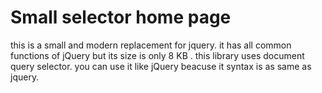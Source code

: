 # Small selector  home page
this is a small and modern replacement for jquery. it has all common functions of jQuery but its size is only 8 KB . this library uses document query selector. you can use it like jQuery beacuse it syntax is as same as jquery.
